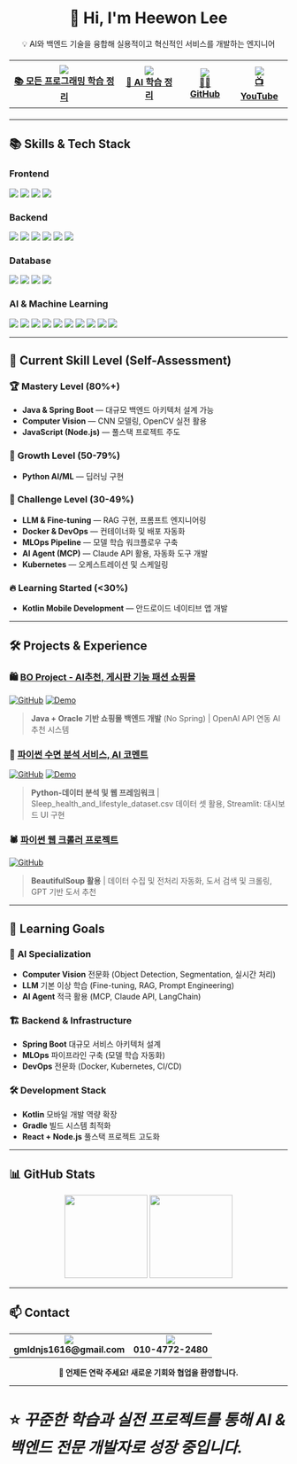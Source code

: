 <h1 align="center">👋 Hi, I'm Heewon Lee</h1>
<p align="center">
  💡 AI와 백엔드 기술을 융합해 실용적이고 혁신적인 서비스를 개발하는 엔지니어  
</p>

<!-- 풀폭 버튼 바 -->
<div align="center" style="width:100%; margin: 20px 0;">
  <table>
    <tr>
      <td align="center" style="padding: 8px;">
        <a href="https://confusion-tennis-2f8.notion.site/1daa9006a30a80f09f3fcd1a833eb28d?v=1daa9006a30a80b0ae1b000caab9dc99&source=copy_link">
          <img src="https://img.shields.io/badge/Notion-000000?style=for-the-badge&logo=notion&logoColor=white" />
          <br><b>📚 모든 프로그래밍 학습 정리</b>
        </a>
      </td>
      <td align="center" style="padding: 8px;">
        <a href="https://confusion-tennis-2f8.notion.site/24fa9006a30a80ae839be4487b88504e?v=254a9006a30a804d8c7c000c2b2417fd&source=copy_link">
          <img src="https://img.shields.io/badge/Notion-000000?style=for-the-badge&logo=notion&logoColor=white" />
          <br><b>🤖 AI 학습 정리</b>
        </a>
      </td>
      <td align="center" style="padding: 8px;">
        <a href="https://github.com/heewonLEE2" target="_blank">
          <img src="https://img.shields.io/badge/GitHub-181717?style=for-the-badge&logo=github&logoColor=white" />
          <br><b>👨‍💻 GitHub</b>
        </a>
      </td>
      <td align="center" style="padding: 8px;">
        <a href="https://www.youtube.com/@heewonLEE2" target="_blank">
          <img src="https://img.shields.io/badge/YouTube-FF0000?style=for-the-badge&logo=youtube&logoColor=white" />
          <br><b>📺 YouTube</b>
        </a>
      </td>
    </tr>
  </table>
</div>



---

## 📚 Skills & Tech Stack

### **Frontend**
<p>
  <img src="https://img.shields.io/badge/HTML5-E34F26?style=flat&logo=html5&logoColor=white"/>
  <img src="https://img.shields.io/badge/CSS3-1572B6?style=flat&logo=css3&logoColor=white"/>
  <img src="https://img.shields.io/badge/JavaScript-F7DF1E?style=flat&logo=javascript&logoColor=black"/>
  <img src="https://img.shields.io/badge/React-61DAFB?style=flat&logo=react&logoColor=black"/>
</p>

### **Backend**
<p>
  <img src="https://img.shields.io/badge/Java-007396?style=flat&logo=openjdk&logoColor=white"/>
  <img src="https://img.shields.io/badge/Spring%20Boot-6DB33F?style=flat&logo=springboot&logoColor=white"/>
  <img src="https://img.shields.io/badge/Node.js-339933?style=flat&logo=nodedotjs&logoColor=white"/>
  <img src="https://img.shields.io/badge/Express-000000?style=flat&logo=express&logoColor=white"/>
  <img src="https://img.shields.io/badge/Python-3776AB?style=flat&logo=python&logoColor=white"/>
  <img src="https://img.shields.io/badge/Flask-000000?style=flat&logo=flask&logoColor=white"/>
</p>

### **Database**
<p>
  <img src="https://img.shields.io/badge/Oracle-F80000?style=flat&logo=oracle&logoColor=white"/>
  <img src="https://img.shields.io/badge/MongoDB-47A248?style=flat&logo=mongodb&logoColor=white"/>
  <img src="https://img.shields.io/badge/MySQL-4479A1?style=flat&logo=mysql&logoColor=white"/>
  <img src="https://img.shields.io/badge/SQLite-003B57?style=flat&logo=sqlite&logoColor=white"/>
</p>

### **AI & Machine Learning**
<p>
  <!-- 프레임워크 -->
  <img src="https://img.shields.io/badge/TensorFlow-FF6F00?style=flat&logo=tensorflow&logoColor=white"/>
  <img src="https://img.shields.io/badge/PyTorch-EE4C2C?style=flat&logo=pytorch&logoColor=white"/>
  <img src="https://img.shields.io/badge/Keras-D00000?style=flat&logo=keras&logoColor=white"/>
  
  <!-- 머신러닝 -->
  <img src="https://img.shields.io/badge/scikit--learn-F7931E?style=flat&logo=scikit-learn&logoColor=white"/>
  
  <!-- 컴퓨터 비전 -->
  <img src="https://img.shields.io/badge/OpenCV-5C3EE8?style=flat&logo=opencv&logoColor=white"/>
  <img src="https://img.shields.io/badge/CNN-4285F4?style=flat&logo=googlescholar&logoColor=white"/>
  <img src="https://img.shields.io/badge/Computer%20Vision-FF4B4B?style=flat&logo=opencv&logoColor=white"/>
  
  <!-- 데이터 분석 -->
  <img src="https://img.shields.io/badge/Pandas-150458?style=flat&logo=pandas&logoColor=white"/>
  <img src="https://img.shields.io/badge/NumPy-013243?style=flat&logo=numpy&logoColor=white"/>
  <img src="https://img.shields.io/badge/Matplotlib-11557c?style=flat&logo=python&logoColor=white"/>
</p>

---

## 🎯 Current Skill Level (Self-Assessment)

### 🏆 **Mastery Level** (80%+)
- **Java & Spring Boot** — 대규모 백엔드 아키텍처 설계 가능
- **Computer Vision** — CNN 모델링, OpenCV 실전 활용
- **JavaScript (Node.js)** — 풀스택 프로젝트 주도

### 🚀 **Growth Level** (50-79%)
- **Python AI/ML** — 딥러닝 구현

### 🌱 **Challenge Level** (30-49%)
- **LLM & Fine-tuning** — RAG 구현, 프롬프트 엔지니어링
- **Docker & DevOps** — 컨테이너화 및 배포 자동화
- **MLOps Pipeline** — 모델 학습 워크플로우 구축
- **AI Agent (MCP)** — Claude API 활용, 자동화 도구 개발
- **Kubernetes** — 오케스트레이션 및 스케일링

### 🔥 **Learning Started** (<30%)
- **Kotlin Mobile Development** — 안드로이드 네이티브 앱 개발

---

## 🛠 Projects & Experience

### 🛍️ [**BO Project - AI추천, 게시판 기능 패션 쇼핑몰**](https://github.com/heewonLEE2/BOProject)
[![GitHub](https://img.shields.io/badge/GitHub-181717?style=flat&logo=github&logoColor=white)](https://github.com/heewonLEE2/shoppingmall_project/tree/lhw)
[![Demo](https://img.shields.io/badge/Live%20Demo-FF6B6B?style=flat&logo=youtube&logoColor=white)](https://www.youtube.com/watch?v=fc3utoxBQs8&t=23s)
> **Java + Oracle 기반 쇼핑몰 백엔드 개발** (No Spring) | OpenAI API 연동 AI 추천 시스템

### 🤖 [**파이썬 수면 분석 서비스, AI 코멘트**](https://github.com/heewonLEE2/ai-image-analyzer)
[![GitHub](https://img.shields.io/badge/GitHub-181717?style=flat&logo=github&logoColor=white)](https://github.com/heewonLEE2/Python/tree/master/SleepProject)
[![Demo](https://img.shields.io/badge/Live%20Demo-FF6B6B?style=flat&logo=youtube&logoColor=white)](https://www.youtube.com/watch?v=Weq4QAWPQ6Q)
> **Python-데이터 분석 및 웹 프레임워크** | Sleep_health_and_lifestyle_dataset.csv 데이터 셋 활용, Streamlit: 대시보드 UI 구현

### 🕷️ [**파이썬 웹 크롤러 프로젝트**](https://github.com/heewonLEE2/web-crawler)
[![GitHub](https://img.shields.io/badge/GitHub-181717?style=flat&logo=github&logoColor=white)](https://github.com/heewonLEE2/Python/tree/master/CrawlProject)
> **BeautifulSoup 활용** | 데이터 수집 및 전처리 자동화, 도서 검색 및 크롤링, GPT 기반 도서 추천

---

## 📌 Learning Goals

### 🤖 **AI Specialization**
- **Computer Vision** 전문화 (Object Detection, Segmentation, 실시간 처리)
- **LLM** 기본 이상 학습 (Fine-tuning, RAG, Prompt Engineering)
- **AI Agent** 적극 활용 (MCP, Claude API, LangChain)

### 🏗️ **Backend & Infrastructure**
- **Spring Boot** 대규모 서비스 아키텍처 설계
- **MLOps** 파이프라인 구축 (모델 학습 자동화)
- **DevOps** 전문화 (Docker, Kubernetes, CI/CD)

### 🛠️ **Development Stack**
- **Kotlin** 모바일 개발 역량 확장
- **Gradle** 빌드 시스템 최적화
- **React + Node.js** 풀스택 프로젝트 고도화
---

## 📊 GitHub Stats
<p align="center">
  <img src="https://github-readme-stats.vercel.app/api?username=heewonLEE2&show_icons=true&theme=tokyonight" height="150"/>
  <img src="https://github-readme-stats.vercel.app/api/top-langs/?username=heewonLEE2&layout=compact&theme=tokyonight" height="150"/>
</p>

---

## 📫 Contact

<div align="center">
<table>
  <tr>
    <td align="center">
      <img src="https://img.shields.io/badge/📧_Email-D14836?style=for-the-badge&logo=gmail&logoColor=white"/>
      <br><b>gmldnjs1616@gmail.com</b>
    </td>
    <td align="center">
      <img src="https://img.shields.io/badge/📱_Phone-25D366?style=for-the-badge&logo=phone&logoColor=white"/>
      <br><b>010-4772-2480</b>
    </td>
  </tr>
</table>

**💬 언제든 연락 주세요! 새로운 기회와 협업을 환영합니다.**

</div>


---

# ⭐ *꾸준한 학습과 실전 프로젝트를 통해 AI & 백엔드 전문 개발자로 성장 중입니다.*
